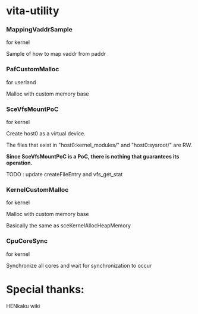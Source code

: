 # vita-utility

### MappingVaddrSample

for kernel

Sample of how to map vaddr from paddr

### PafCustomMalloc

for userland

Malloc with custom memory base

### SceVfsMountPoC

for kernel

Create host0 as a virtual device.

The files that exist in "host0:kernel_modules/" and "host0:sysroot/" are RW.

__Since SceVfsMountPoC is a PoC, there is nothing that guarantees its operation.__

TODO : update createFileEntry and vfs_get_stat

### KernelCustomMalloc

for kernel

Malloc with custom memory base

Basically the same as sceKernelAllocHeapMemory

### CpuCoreSync

for kernel

Synchronize all cores and wait for synchronization to occur

# Special thanks:

HENkaku wiki
